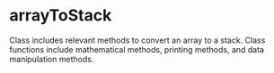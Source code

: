 # arrayToStack
Class includes relevant methods to convert an array to a stack. Class functions include mathematical methods, printing methods, and data manipulation methods. 
